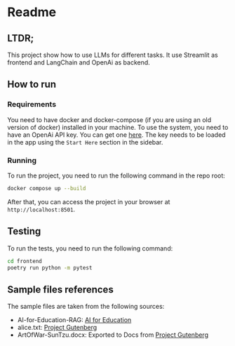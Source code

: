 # Readme

## LTDR;

This project show how to use LLMs for different tasks. It use Streamlit as frontend and LangChain and OpenAi as backend. 

## How to run

### Requirements

You need to have docker and docker-compose (if you are using an old version of docker) installed in your machine.
To use the system, you need to have an OpenAi API key. You can get one [here](https://platform.openai.com/signup).
The key needs to be loaded in the app using the `Start Here` section in the sidebar.

### Running

To run the project, you need to run the following command in the repo root:

```bash
docker compose up --build
```

After that, you can access the project in your browser at `http://localhost:8501`.

## Testing

To run the tests, you need to run the following command:

```bash
cd frontend
poetry run python -m pytest
```

## Sample files references

The sample files are taken from the following sources:
* AI-for-Education-RAG: [AI for Education](https://ai-for-education.org/wp-content/uploads/2024/03/AI-for-Education-RAG.pdf)
* alice.txt: [Project Gutenberg](https://www.gutenberg.org/ebooks/11)
* ArtOfWar-SunTzu.docx: Exported to Docs from [Project Gutenberg](https://www.gutenberg.org/ebooks/132)